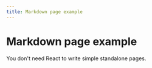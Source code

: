 ```yaml
---
title: Markdown page example
---
```




# Markdown page example

You don't need React to write simple standalone pages.

